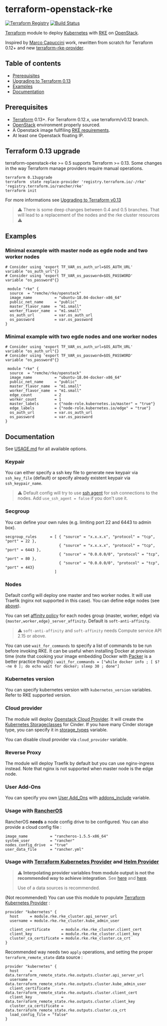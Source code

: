 # terraform-openstack-rke

[![Terraform Registry](https://img.shields.io/badge/terraform-registry-blue.svg)](https://registry.terraform.io/modules/remche/rke/openstack)
[![Build Status](https://travis-ci.com/remche/terraform-openstack-rke.svg?branch=master)](https://travis-ci.com/remche/terraform-openstack-rke)

[Terraform](https://www.terraform.io/) module to deploy [Kubernetes](https://kubernetes.io) with [RKE](https://rancher.com/docs/rke/latest/en/) on [OpenStack](https://www.openstack.org/).

Inspired by [Marco Capuccini](https://github.com/mcapuccini/terraform-openstack-rke) work, rewritten from scratch for Terraform 0.12+ and new [terraform-rke-provider](https://github.com/rancher/terraform-provider-rke).

## Table of contents
- [Prerequisites](#prerequisites)
- [Upgrading to Terraform 0.13](#terraform-0.13-upgrade)
- [Examples](#examples)
- [Documentation](#documentation)

## Prerequisites

- [Terraform](https://www.terraform.io/) 0.13+. For Terraform 0.12.x, use terraform/v0.12 branch.
- [OpenStack](https://docs.openstack.org/zh_CN/user-guide/common/cli-set-environment-variables-using-openstack-rc.html) environment properly sourced.
- A Openstack image fullfiling [RKE requirements](https://rancher.com/docs/rke/latest/en/os/).
- At least one Openstack floating IP.

## Terraform 0.13 upgrade

terraform-openstack-rke >= 0.5 supports Terraform >= 0.13. Some changes in the way Terraform manage providers require manual operations.

```hcl
terraform 0.13upgrade
terraform  state replace-provider 'registry.terraform.io/-/rke' 'registry.terraform.io/rancher/rke'
terraform init
```

For more informations see [Upgrading to Terraform v0.13](https://www.terraform.io/upgrade-guides/0-13.html)

> :warning: There is some deep changes between 0.4 and 0.5 branches. That will lead to a replacement of the nodes and the rke cluster resources :warning:

## Examples
### Minimal example with master node as egde node and two worker nodes

```hcl
# Consider using 'export TF_VAR_os_auth_url=$OS_AUTH_URL'
variable "os_auth_url"{}
# Consider using 'export TF_VAR_os_password=$OS_PASSWORD'
variable "os_password"{}

 module "rke" {
  source  = "remche/rke/openstack"
  image_name          = "ubuntu-18.04-docker-x86_64"
  public_net_name     = "public"
  master_flavor_name  = "m1.small"
  worker_flavor_name  = "m1.small"
  os_auth_url         = var.os_auth_url
  os_password         = var.os_password
}
```

###  Minimal example with two egde nodes and one worker nodes

```hcl
# Consider using 'export TF_VAR_os_auth_url=$OS_AUTH_URL'
variable "os_auth_url"{}
# Consider using 'export TF_VAR_os_password=$OS_PASSWORD'
variable "os_password"{}

 module "rke" {
  source  = "remche/rke/openstack"
  image_name          = "ubuntu-18.04-docker-x86_64"
  public_net_name     = "public"
  master_flavor_name  = "m1.small"
  worker_flavor_name  = "m1.small"
  edge_count          = 2
  worker_count        = 1
  master_labels       = {"node-role.kubernetes.io/master" = "true"}
  edge_labels         = {"node-role.kubernetes.io/edge" = "true"}
  os_auth_url         = var.os_auth_url
  os_password         = var.os_password
}
```

## Documentation

See [USAGE.md](USAGE.md) for all available options.

### Keypair

You can either specify a ssh key file to generate new keypair via `ssh_key_file` (default) or specify already existent keypair via `ssh_keypair_name`.

> :warning: Default config will try to use  [ssh agent](https://linux.die.net/man/1/ssh-agent) for ssh connections to the nodes. Add `use_ssh_agent = false` if you don't use it.

### Secgroup

You can define your own rules (e.g. limiting port 22 and 6443 to admin box).

```hcl
secgroup_rules      = [ { "source" = "x.x.x.x", "protocol" = "tcp", "port" = 22 },
                        { "source" = "x.x.x.x", "protocol" = "tcp", "port" = 6443 },
                        { "source" = "0.0.0.0/0", "protocol" = "tcp", "port" = 80 },
                        { "source" = "0.0.0.0/0", "protocol" = "tcp", "port" = 443}
                      ]
```

### Nodes

Default config will deploy one master and two worker nodes. It will use Traefik (nginx not supported in this case).
You can define edge nodes (see [above](#minimal-example-with-two-egde-nodes-and-one-worker-nodes)).

You can set [affinity policy](https://www.terraform.io/docs/providers/openstack/r/compute_servergroup_v2.html#policies) for each nodes group (master, worker, edge) via `{master,worker,edge}_server_affinity`. Default is `soft-anti-affinity`.

> :warning: `soft-anti-affinity` and `soft-affinity` needs Compute service API 2.15 or above.

You can use `wait_for_commands` to specify a list of commands to be run before invoking RKE. It can be useful when installing Docker at provision time (note that cooking your image embedding Docker with [Packer](https://packer.io) is a better practice though) :
`wait_for_commands = ["while docker info ; [ $? -ne 0 ]; do echo wait for docker; sleep 30 ; done"]`

### Kubernetes version

You can specify kubernetes version with `kubernetes_version` variables. Refer to RKE supported version.

### Cloud provider

The module will deploy [Openstack Cloud Provider](https://rancher.com/docs/rke/latest/en/config-options/cloud-providers/openstack/). 
It will create the [Kubernetes Storageclasses](https://kubernetes.io/docs/concepts/storage/storage-classes/) for Cinder. If you have many Cinder storage type, you can specify it in [storage_types](variables.tf#L164) variable.

You can disable cloud provider via `cloud_provider` variable.

### Reverse Proxy

The module will deploy Traefik by default but you can use nginx-ingress instead. Note that nginx is not supported when master node is the edge node.

### User Add-Ons

You can specify you own [User Add_Ons](https://rancher.com/docs/rke/latest/en/config-options/add-ons/user-defined-add-ons/) with [addons_include](variables.tf#176) variable.

### Usage with [RancherOS](https://rancher.com/rancher-os/)

RancherOS **needs** a node config drive to be configured. You can also provide a cloud config file :

```hcl
image_name          = "rancheros-1.5.5-x86_64"
system_user         = "rancher"
nodes_config_drive  = "true"
user_data_file      = "rancher.yml"
```

### Usage with [Terraform Kubernetes Provider](https://www.terraform.io/docs/providers/kubernetes/index.html) and [Helm Provider](https://www.terraform.io/docs/providers/helm/index.html)

> :warning: **Interpolating provider variables from module output is not the recommended way to achieve integration**. See [here](https://www.terraform.io/docs/providers/kubernetes/index.html) and [here](https://www.terraform.io/docs/configuration/providers.html#provider-configuration).
>
> Use of a data sources is recommended.

(Not recommended) You can use this module to populate [Terraform Kubernetes Provider](https://www.terraform.io/docs/providers/kubernetes/index.html) :

```hcl
provider "kubernetes" {
  host     = module.rke.rke_cluster.api_server_url
  username = module.rke.rke_cluster.kube_admin_user

  client_certificate     = module.rke.rke_cluster.client_cert
  client_key             = module.rke.rke_cluster.client_key
  cluster_ca_certificate = module.rke.rke_cluster.ca_crt
}
```

Recommended way needs two `apply` operations, and setting the proper `terraform_remote_state` data source :

```hcl
provider "kubernetes" {
  host     = data.terraform_remote_state.rke.outputs.cluster.api_server_url
  username = data.terraform_remote_state.rke.outputs.cluster.kube_admin_user
  client_certificate     = data.terraform_remote_state.rke.outputs.cluster.client_cert
  client_key             = data.terraform_remote_state.rke.outputs.cluster.client_key
  cluster_ca_certificate = data.terraform_remote_state.rke.outputs.cluster.ca_crt
  load_config_file = "false"
}
```
